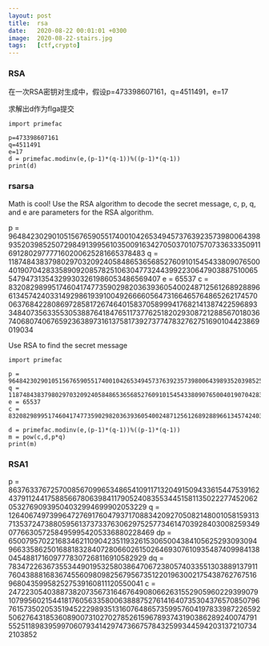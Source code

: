 ```yaml
---
layout: post
title:  rsa
date:   2020-08-22 00:01:01 +0300
image:  2020-08-22-stairs.jpg
tags:   [ctf,crypto]
---
```


### RSA

在一次RSA密钥对生成中，假设p=473398607161，q=4511491，e=17

求解出d作为flga提交

```assembly
import primefac

p=473398607161
q=4511491
e=17
d = primefac.modinv(e,(p-1)*(q-1))%((p-1)*(q-1))
print(d)
```

### rsarsa

Math is cool! Use the RSA algorithm to decode the secret message, c, p, q, and e are parameters for the RSA algorithm.


p =  9648423029010515676590551740010426534945737639235739800643989352039852507298491399561035009163427050370107570733633350911691280297777160200625281665378483
q =  11874843837980297032092405848653656852760910154543380907650040190704283358909208578251063047732443992230647903887510065547947313543299303261986053486569407
e =  65537
c =  83208298995174604174773590298203639360540024871256126892889661345742403314929861939100492666605647316646576486526217457006376842280869728581726746401583705899941768214138742259689334840735633553053887641847651173776251820293087212885670180367406807406765923638973161375817392737747832762751690104423869019034

Use RSA to find the secret message

```assembly
import primefac

p = 9648423029010515676590551740010426534945737639235739800643989352039852507298491399561035009163427050370107570733633350911691280297777160200625281665378483
q = 11874843837980297032092405848653656852760910154543380907650040190704283358909208578251063047732443992230647903887510065547947313543299303261986053486569407
e = 65537
c = 83208298995174604174773590298203639360540024871256126892889661345742403314929861939100492666605647316646576486526217457006376842280869728581726746401583705899941768214138742259689334840735633553053887641847651173776251820293087212885670180367406807406765923638973161375817392737747832762751690104423869019034

d = primefac.modinv(e,(p-1)*(q-1))%((p-1)*(q-1))
m = pow(c,d,p*q)
print(m)
```

### RSA1

p = 8637633767257008567099653486541091171320491509433615447539162437911244175885667806398411790524083553445158113502227745206205327690939504032994699902053229 
q = 12640674973996472769176047937170883420927050821480010581593137135372473880595613737337630629752577346147039284030082593490776630572584959954205336880228469 
dp = 6500795702216834621109042351193261530650043841056252930930949663358625016881832840728066026150264693076109354874099841380454881716097778307268116910582929 
dq = 783472263673553449019532580386470672380574033551303889137911760438881683674556098098256795673512201963002175438762767516968043599582527539160811120550041 
c = 24722305403887382073567316467649080662631552905960229399079107995602154418176056335800638887527614164073530437657085079676157350205351945222989351316076486573599576041978339872265925062764318536089007310270278526159678937431903862892400747915525118983959970607934142974736675784325993445942031372107342103852